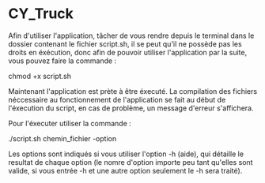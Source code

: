 # CY_Truck

Afin d'utiliser l'application, tâcher de vous rendre depuis le terminal dans le dossier contenant le fichier script.sh, il se peut qu'il ne possède pas les droits en éxécution, donc afin de pouvoir utiliser l'application par la suite, vous pouvez faire la commande : 

chmod +x script.sh 

Maintenant l'application est prète à être éxecuté. La compilation des fichiers néccessaire au fonctionnement de l'application se fait au début de l'éxecution du script, en cas de problème, un message d'erreur s'affichera.

Pour l'éxecuter utiliser la commande : 

./script.sh chemin_fichier -option 

Les options sont indiqués si vous utiliser l'option -h (aide), qui détaille le resultat de chaque option (le nomre d'option importe peu tant qu'elles sont valide, si vous entrée -h et une autre option seulement le -h sera traité).



